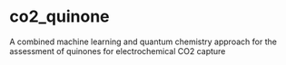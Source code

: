# co2_quinone
A combined machine learning and quantum chemistry approach for the assessment of quinones for electrochemical CO2 capture
